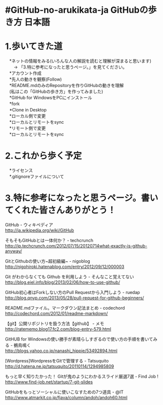 ﻿#GitHub-no-arukikata-ja GitHubの歩き方 日本語  
======================

1.歩いてきた道  
======================
　*ネットの情報をみる(いろんな人の解説を読むと理解が深まると思います)  
　　→ 「3.特に参考になったと思うページ。」を見てください。  
　*アカウント作成  
　*先人の動きを観察(Follow)  
　*README.mdのみのRepositoryを作りGitHubの動きを理解  
　(私はこの「GitHubの歩き方」を作ってみました)  
　*GitHub for WindowsをPCにインストール  
　*fork  
　*Clone in Desktop  
　*ローカル側で変更  
　*ローカルとリモートをsync  
　*リモート側で変更  
　*ローカルとリモートをsync  

2.これから歩く予定
======================
　*ライセンス  
　*.gitignoreファイルについて

3.特に参考になったと思うページ。書いてくれた皆さんありがとう！
======================

GitHub - ウィキペディア  
http://ja.wikipedia.org/wiki/GitHub

そもそもGitHubとは一体何か？ - techcrunch  
http://jp.techcrunch.com/2012/07/15/20120714what-exactly-is-github-anyway/

GitとGithubの使い方~超初級編~ - nigoblog  
http://nigohiroki.hatenablog.com/entry/2012/09/12/000003

Git がわからなくても Github を利用しよう - そんなこと覚えてない  
http://blog.eiel.info/blog/2013/02/06/how-to-use-github/  

GitHub初心者はForkしない方のPull Requestから入門しよう - ruedap  
http://blog.qnyp.com/2013/05/28/pull-request-for-github-beginners/

README.mdファイル。マークダウン記法まとめ - codechord  
http://codechord.com/2012/01/readme-markdown/  

【git】公開リポジトリを扱う方法【github】 - メモ  
http://ratememo.blog17.fc2.com/blog-entry-579.html  

GitHUB for Windowsの使い勝手が素晴らしすぎるので使い方の手順を書いてみる - 鵺鳥鳴く  
http://blogs.yahoo.co.jp/nanashi_hippie/53492894.html  

[Wordpress]WordpressをGitで管理する - Tatsuquito  
http://d.hatena.ne.jp/tatsuquito/20110114/1294985809  

もっと早く知りたかった！ Gitが鬼のようにわかるスライド厳選7選 - Find Job !  
http://www.find-job.net/startup/7-git-slides  

GitHubをもっとソーシャルに使いこなすための7つ道具 - @IT  
http://www.atmarkit.co.jp/fjava/column/andoh/andoh60.html  

